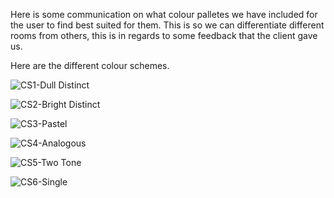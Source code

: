 Here is some communication on what colour palletes we have included for the user to find best suited for them. This is so we can differentiate different rooms from others, this is in regards to some feedback that the client gave us.

Here are the different colour schemes.

![CS1-Dull Distinct](https://github.com/mazfil/lab-allocator/blob/main/docs/output/assets/CS1-Dull-Distinct.png?raw=true)

![CS2-Bright Distinct](https://github.com/mazfil/lab-allocator/blob/main/docs/output/assets/CS2%20-%20Bright%20Distinct.png)

![CS3-Pastel](../assets/CS3%20-%20-Pastel.png)

![CS4-Analogous](../assets/CS4%20-%20Analogous.png)

![CS5-Two Tone](../assets/CS5%20-%20Two%Tone.png)

![CS6-Single](../assets/CS6%20-%20Single.png)
